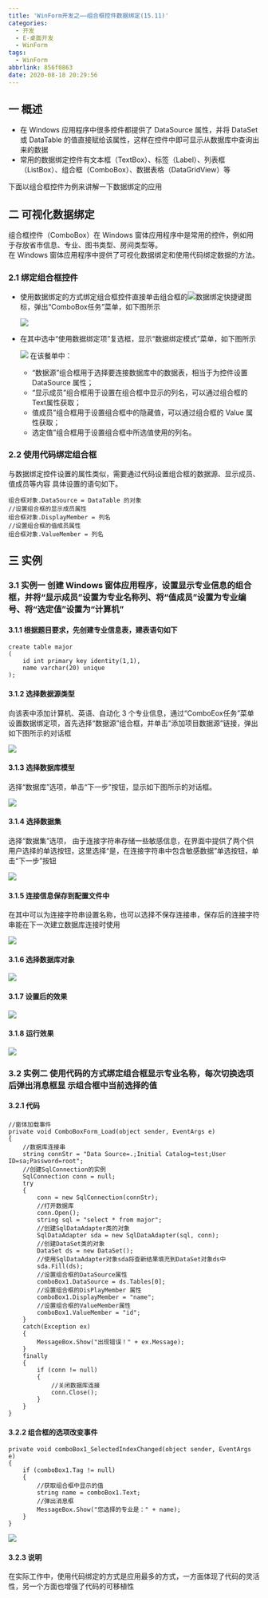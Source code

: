 ```yaml
---
title: 'WinForm开发之——组合框控件数据绑定(15.11)'
categories:
  - 开发
  - E-桌面开发
  - WinForm
tags:
  - WinForm
abbrlink: 856f0863
date: 2020-08-18 20:29:56
---
```

## 一 概述
* 在 Windows 应用程序中很多控件都提供了 DataSource 属性，并将 DataSet 或 DataTable 的值直接赋给该属性，这样在控件中即可显示从数据库中查询出来的数据
* 常用的数据绑定控件有文本框（TextBox）、标签（Label）、列表框（ListBox）、组合框（ComboBox）、数据表格（DataGridView）等

下面以组合框控件为例来讲解一下数据绑定的应用 

<!--more-->

## 二 可视化数据绑定

组合框控件（ComboBox）在 Windows 窗体应用程序中是常用的控件，例如用于存放省市信息、专业、图书类型、房间类型等。  
在 Windows 窗体应用程序中提供了可视化数据绑定和使用代码绑定数据的方法。 

### 2.1 绑定组合框控件

* 使用数据绑定的方式绑定组合框控件直接单击组合框的![数据绑定快捷键](http://c.biancheng.net/uploads/allimg/190408/4-1Z40Q50645Y2.gif)图标，弹出“ComboBox任务”菜单，如下图所示 

  ![][1]
  
* 在其中选中“使用数据绑定项”复选框，显示“数据绑定模式”菜单，如下图所示

  ![][2]
  在该餐单中：

  * “数据源”组合框用于选择要连接数据库中的数据表，相当于为控件设置 DataSource 属性；
  * “显示成员”组合框用于设置在组合框中显示的列名，可以通过组合框的Text属性获取；
  *  值成员”组合框用于设置组合框中的隐藏值，可以通过组合框的 Value 属性获取； 
  *  选定值”组合框用于设置组合框中所选值使用的列名。 
 
### 2.2 使用代码绑定组合框

与数据绑定控件设置的属性类似，需要通过代码设置组合框的数据源、显示成员、值成员等内容 
具体设置的语句如下。 

```
组合框对象.DataSource = DataTable 的对象
//设置组合框的显示成员属性
组合框对象.DisplayMember = 列名
//设置组合框的值成员属性
组合框对象.ValueMember = 列名
```

## 三 实例

### 3.1 实例一  创建 Windows 窗体应用程序，设置显示专业信息的组合框，并将“显示成员”设置为专业名称列、将“值成员”设置为专业编号、将“选定值”设置为“计算机” 

#### 3.1.1  根据题目要求，先创建专业信息表，建表语句如下 

```
create table major
(
    id int primary key identity(1,1),
    name varchar(20) unique
);
```

#### 3.1.2 选择数据源类型

 向该表中添加计算机、英语、自动化 3 个专业信息，通过“ComboEox任务”菜单设置数据绑定项，首先选择“数据源”组合框，并单击“添加项目数据源”链接，弹出如下图所示的对话框 

![][3]

#### 3.1.3 选择数据库模型
选择“数据库”选项，单击“下一步”按钮，显示如下图所示的对话框。 

![][4]

#### 3.1.4 选择数据集

 选择“数据集”选项， 由于连接字符串存储一些敏感信息，在界面中提供了两个供用户选择的单选按钮，这里选择“是，在连接字符串中包含敏感数据”单选按钮，单击“下一步”按钮 

![][5]

#### 3.1.5 连接信息保存到配置文件中

 在其中可以为连接字符串设置名称，也可以选择不保存连接串，保存后的连接字符串能在下一次建立数据库连接时使用 

![][6]

#### 3.1.6  选择数据库对象 

![][7]

#### 3.1.7  设置后的效果 
![][8]

#### 3.1.8 运行效果
![][9]

### 3.2 实例二  使用代码的方式绑定组合框显示专业名称，每次切换选项后弹出消息框显 示组合框中当前选择的值 

#### 3.2.1 代码

```
//窗体加载事件
private void ComboBoxForm_Load(object sender, EventArgs e)
{
    //数据库连接串
    string connStr = "Data Source=.;Initial Catalog=test;User ID=sa;Password=root";
    //创建SqlConnection的实例
    SqlConnection conn = null;
    try
    {
        conn = new SqlConnection(connStr);
        //打开数据库
        conn.Open();
        string sql = "select * from major";
        //创建SqlDataAdapter类的对象
        SqlDataAdapter sda = new SqlDataAdapter(sql, conn);
        //创建DataSet类的对象
        DataSet ds = new DataSet();
        //使用SqlDataAdapter对象sda将查新结果填充到DataSet对象ds中
        sda.Fill(ds);
        //设置组合框的DataSource属性
        comboBox1.DataSource = ds.Tables[0];
        //设置组合框的DisPlayMember 属性
        comboBox1.DisplayMember = "name";
        //设置组合框的ValueMember属性
        comboBox1.ValueMember = "id";
    }
    catch(Exception ex)
    {
        MessageBox.Show("出现错误！" + ex.Message);
    }
    finally
    {
        if (conn != null)
        {
            //关闭数据库连接
            conn.Close();
        }
    }
}
```

#### 3.2.2  组合框的选项改变事件 

```
private void comboBox1_SelectedIndexChanged(object sender, EventArgs e)
{
    if (comboBox1.Tag != null)
    {
        //获取组合框中显示的值
        string name = comboBox1.Text;
        //弹出消息框
        MessageBox.Show("您选择的专业是：" + name);
    }
}
```

![][10]

#### 3.2.3 说明

 在实际工作中，使用代码绑定的方式是应用最多的方式，一方面体现了代码的灵活性，另一个方面也增强了代码的可移植性 


[1]:https://cdn.jsdelivr.net/gh/PGzxc/CDN/blog-image/csharp-sql-combox-select.png
[2]:https://cdn.jsdelivr.net/gh/PGzxc/CDN/blog-image/csharp-sql-combobox-select-data-bind.png
[3]:https://cdn.jsdelivr.net/gh/PGzxc/CDN/blog-image/csharp-sql-datasource-select-view.gif
[4]:https://cdn.jsdelivr.net/gh/PGzxc/CDN/blog-image/csharp-sql-model-select.png
[5]:https://cdn.jsdelivr.net/gh/PGzxc/CDN/blog-image/csharp-sql-connect-select.png
[6]:https://cdn.jsdelivr.net/gh/PGzxc/CDN/blog-image/csharp-sql-connect-save-config-file.png
[7]:https://cdn.jsdelivr.net/gh/PGzxc/CDN/blog-image/csharp-sql-table-object-select.png
[8]:https://cdn.jsdelivr.net/gh/PGzxc/CDN/blog-image/csharp-sql-combobox-bings.png
[9]:https://cdn.jsdelivr.net/gh/PGzxc/CDN/blog-image/csharp-sql-bingd-run-view.png
[10]:https://cdn.jsdelivr.net/gh/PGzxc/CDN/blog-image/csharp-sql-combox-selecte-change.png
